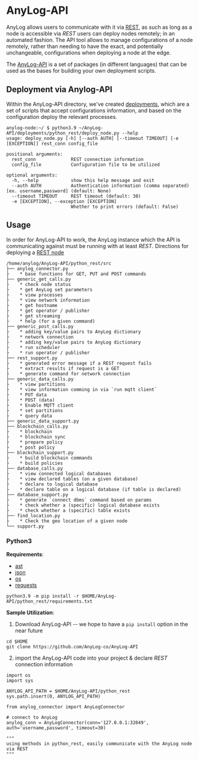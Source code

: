 # AnyLog-API

AnyLog allows users to communicate with it via [REST](using%20rest.md), as such as long as a node is accessible via 
_REST_ users can deploy nodes remotely; in an automated fashion. The API tool allows to manage configurations of a node 
remotely, rather than needing to have the exact, and potentially unchangeable, configurations when deploying a node at 
the edge.

The [AnyLog-API](https://github.com/AnyLog-co/AnyLog-API) is a set of packages (in different languages) that can be used
as the bases for building your own deployment scripts. 

## Deployment via Anylog-API
Within the AnyLog-API directory, we've created [deployments](https://github.com/AnyLog-co/AnyLog-API/tree/main/deployments), 
which are a set of scripts that accept configurations information, and based on the configuration deploy the relevant
processes. 

```shell
anylog-node:~/ $ python3.9 ~/AnyLog-API/deployments/python_rest/deploy_node.py --help
usage: deploy_node.py [-h] [--auth AUTH] [--timeout TIMEOUT] [-e [EXCEPTION]] rest_conn config_file

positional arguments:
  rest_conn             REST connection information
  config_file           Configuration file to be utilized

optional arguments:
  -h, --help            show this help message and exit
  --auth AUTH           Authentication information (comma separated) [ex. username,password] (default: None)
  --timeout TIMEOUT     REST timeout (default: 30)
  -e [EXCEPTION], --exception [EXCEPTION]
                        Whether to print errors (default: False)
```


## Usage
In order for AnyLog-API to work, the AnyLog instance which the API is communicating against must be running with at least
_REST_. Directions for deploying a [REST node](deployments/Docker/rest_node.md)

```shell
/home/anylog/AnyLog-API/python_rest/src
├── anylog_connector.py 
├    * base functions for GET, PUT and POST commands
├── generic_get_calls.py
├    * check node status 
├    * get AnyLog set parameters
├    * view processes
├    * view network information 
├    * get hostname 
├    * get operator / publisher 
├    * get streaming 
├    * help (for a given command) 
├── generic_post_calls.py
├    * adding key/value pairs to AnyLog dictionary
├    * network connection
├    * adding key/value pairs to AnyLog dictionary
├    * run scheduler 
├    * run operator / publisher
├── rest_support.py
├    * generated error message if a REST request fails 
├    * extract results if request is a GET 
├    * generate command for network connection
├── generic_data_calls.py
├    * view partitions
├    * view information comming in via `run mqtt client`
├    * PUT data 
├    * POST (data)
├    * Enable MQTT client 
├    * set partitions
├    * query data  
├── generic_data_support.py
├── blockchain_calls.py
├    * blockchain   
├    * blockchain sync
├    * prepare policy 
├    * post policy
├── blockchain_support.py
├    * build blockchain commands   
├    * build policies 
├── database_calls.py
├    * view connected logical databases
├    * view declared tables (on a given database)
├    * declare to logical database 
├    * declare table on a logical database (if table is declared)
├── database_support.py
├    * generate `connect dbms` command based on params 
├    * check whether a (specific) logical database exists 
├    * check whether a (specific) table exists  
├── find_location.py
├    * Check the geo location of a given node
└── support.py

```

### Python3
**Requirements**: 
* [ast](https://docs.python.org/3/library/ast.html)
* [json](https://docs.python.org/3/library/json.html?highlight=json#module-json)
* [os](https://docs.python.org/3/library/os.html?highlight=os#module-os)
* [requests](https://pypi.org/project/requests/)

```shell
python3.9 -m pip install -r $HOME/AnyLog-API/python_rest/requirements.txt
```
 
**Sample Utilization**: 
1. Download AnyLog-API -- we hope to have a `pip install` option in the near future 
```shell
cd $HOME
git clone https://github.com/AnyLog-co/AnyLog-API
```

2. import the AnyLog-API code into your project & declare _REST_ connection information
```pyhon
import os
import sys

ANYLOG_API_PATH = $HOME/AnyLog-API/python_rest 
sys.path.insert(0, ANYLOG_API_PATH)

from anylog_connector import AnyLogConnector

# connect to AnyLog 
anylog_conn = AnyLogConnector(conn='127.0.0.1:32049', auth='username,password', timeout=30)

"""
using methods in python_rest, easily communicate with the AnyLog node via REST 
"""
```

